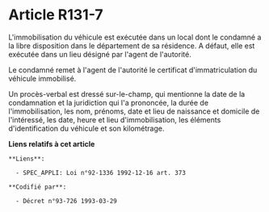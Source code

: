 # Article R131-7

L'immobilisation du véhicule est exécutée dans un local dont le condamné a la libre disposition dans le département de sa
résidence. A défaut, elle est exécutée dans un lieu désigné par l'agent de l'autorité.

Le condamné remet à l'agent de l'autorité le certificat d'immatriculation du véhicule immobilisé.

Un procès-verbal est dressé sur-le-champ, qui mentionne la date de la condamnation et la juridiction qui l'a prononcée, la
durée de l'immobilisation, les nom, prénoms, date et lieu de naissance et domicile de l'intéressé, les date, heure et lieu
d'immobilisation, les éléments d'identification du véhicule et son kilométrage.

**Liens relatifs à cet article**

	**Liens**:

	  - SPEC_APPLI: Loi n°92-1336 1992-12-16 art. 373

	**Codifié par**:

	  - Décret n°93-726 1993-03-29
